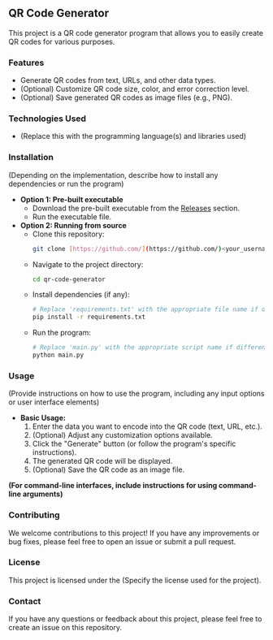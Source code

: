 ## QR Code Generator

This project is a QR code generator program that allows you to easily create QR codes for various purposes.

### Features

* Generate QR codes from text, URLs, and other data types.
* (Optional) Customize QR code size, color, and error correction level.
* (Optional) Save generated QR codes as image files (e.g., PNG).

### Technologies Used

* (Replace this with the programming language(s) and libraries used)

### Installation

(Depending on the implementation,  describe how to install any dependencies or run the program)

* **Option 1: Pre-built executable**
    * Download the pre-built executable from the [Releases](../../releases) section.
    * Run the executable file.
* **Option 2: Running from source**
    * Clone this repository:
        ```bash
        git clone [https://github.com/](https://github.com/)<your_username>/qr-code-generator.git
        ```
    * Navigate to the project directory:
        ```bash
        cd qr-code-generator
        ```
    * Install dependencies (if any):
        ```bash
        # Replace 'requirements.txt' with the appropriate file name if different
        pip install -r requirements.txt
        ```
    * Run the program:
        ```bash
        # Replace 'main.py' with the appropriate script name if different
        python main.py
        ```

### Usage

(Provide instructions on how to use the program, including any input options or user interface elements)

* **Basic Usage:**
    1. Enter the data you want to encode into the QR code (text, URL, etc.).
    2. (Optional) Adjust any customization options available.
    3. Click the "Generate" button (or follow the program's specific instructions).
    4. The generated QR code will be displayed.
    5. (Optional) Save the QR code as an image file.

**(For command-line interfaces, include instructions for using command-line arguments)**

### Contributing

We welcome contributions to this project! If you have any improvements or bug fixes, please feel free to open an issue or submit a pull request.

### License

This project is licensed under the (Specify the license used for the project).

### Contact

If you have any questions or feedback about this project, please feel free to create an issue on this repository.
